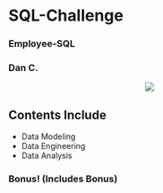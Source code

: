 # SQL-Challenge
### Employee-SQL
### Dan C.

<p align="center">
  <img src="https://upload.wikimedia.org/wikipedia/commons/thumb/2/29/Postgresql_elephant.svg/540px-Postgresql_elephant.svg.png" />
</p>


## Contents Include
* Data Modeling
* Data Engineering
* Data Analysis

### Bonus!  (Includes Bonus)


